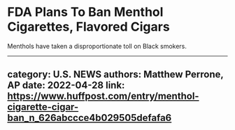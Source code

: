 # FDA Plans To Ban Menthol Cigarettes, Flavored Cigars

Menthols have taken a disproportionate toll on Black smokers.

---
category: U.S. NEWS
authors: Matthew Perrone, AP
date: 2022-04-28
link: https://www.huffpost.com/entry/menthol-cigarette-cigar-ban_n_626abccce4b029505defafa6
---
